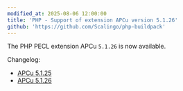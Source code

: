 ```yaml
---
modified_at: 2025-08-06 12:00:00
title: 'PHP - Support of extension APCu version 5.1.26'
github: 'https://github.com/Scalingo/php-buildpack'
---
```


The PHP PECL extension APCu `5.1.26` is now available.

Changelog:
- [APCu 5.1.25](https://github.com/krakjoe/apcu/releases/tag/v5.1.25)
- [APCu 5.1.26](https://github.com/krakjoe/apcu/releases/tag/v5.1.26)
